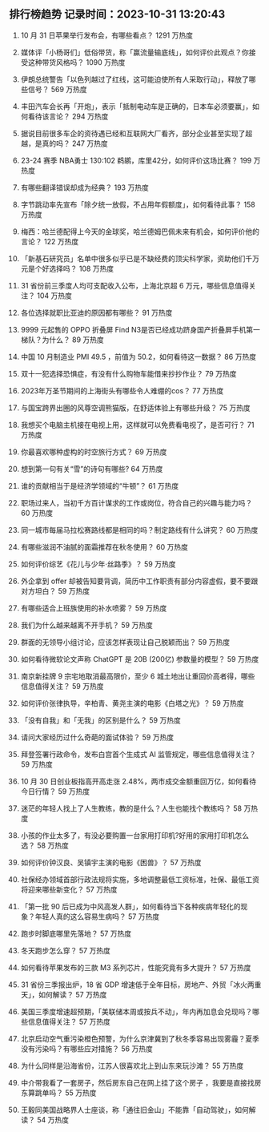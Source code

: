 
## 排行榜趋势 记录时间：2023-10-31 13:20:43
  
  1. 10 月 31 日苹果举行发布会，有哪些看点？ 1291 万热度
    
  2. 媒体评「小杨哥们」低俗带货，称「赢流量输底线」，如何评价此观点？你接受这种带货风格吗？ 1090 万热度
    
  3. 伊朗总统警告「以色列越过了红线，这可能迫使所有人采取行动」，释放了哪些信号？ 569 万热度
    
  4. 丰田汽车会长再「开炮」，表示「抵制电动车是正确的，日本车必须要赢」，如何看待该言论？ 294 万热度
    
  5. 据说目前很多车企的资待遇已经和互联网大厂看齐，部分企业甚至实现了超越，是真的吗？ 247 万热度
    
  6. 23-24 赛季 NBA勇士 130:102 鹈鹕，库里42分，如何评价这场比赛？ 199 万热度
    
  7. 有哪些翻译错误却成为经典？ 193 万热度
    
  8. 字节跳动率先宣布「除夕统一放假，不占用年假额度」，如何看待此事？ 158 万热度
    
  9. 梅西：哈兰德配得上今天的金球奖，哈兰德姆巴佩未来有机会，如何评价他的言论？ 122 万热度
    
  10. 「新基石研究员」名单中很多似乎已是不缺经费的顶尖科学家，资助他们千万元是个好选择吗？ 108 万热度
    
  11. 31 省份前三季度人均可支配收入公布，上海北京超 6 万元，哪些信息值得关注？ 104 万热度
    
  12. 各位选择就职比亚迪的原因都有哪些？ 91 万热度
    
  13. 9999 元起售的 OPPO 折叠屏 Find N3是否已经成功跻⾝国产折叠屏⼿机第⼀梯队？为什么？ 89 万热度
    
  14. 中国 10 月制造业 PMI 49.5 ，前值为 50.2，如何看待这一数据？ 86 万热度
    
  15. 双十一犯选择恐惧症，有没有什么购物车能借来抄抄作业？ 79 万热度
    
  16. 2023年万圣节期间的上海街头有哪些令人难绷的cos？ 77 万热度
    
  17. 与国宝跨界出圈的风尊空调熊猫版，在舒适体验上有哪些升级？ 75 万热度
    
  18. 我想买个电脑主机接在电视上用，这样就可以免费看电视了，是否可行？ 71 万热度
    
  19. 你最喜欢哪种虚构的时空旅行方式？ 69 万热度
    
  20. 想到第一句有关“雪”的诗句有哪些? 64 万热度
    
  21. 谁的贡献相当于是经济学领域的“牛顿”？ 61 万热度
    
  22. 职场过来人，当初千方百计谋求的工作或岗位，符合自己的兴趣与能力吗？ 60 万热度
    
  23. 同一城市每届马拉松赛路线都是相同的吗？制定路线有什么讲究？ 60 万热度
    
  24. 有哪些滋润不油腻的面霜推荐在秋冬使用？ 60 万热度
    
  25. 如何评价综艺《花儿与少年·丝路季》？ 59 万热度
    
  26. 外企拿到 offer 却被告知要背调，简历中工作职责有部分内容虚假，要不要跟对方坦白？ 59 万热度
    
  27. 有哪些适合上班族使用的补水喷雾？ 59 万热度
    
  28. 我们为什么越来越离不开手机？ 59 万热度
    
  29. 群面的无领导小组讨论，应该怎样表现让自己脱颖而出？ 59 万热度
    
  30. 如何看待微软论文声称 ChatGPT 是 20B (200亿) 参数量的模型？ 59 万热度
    
  31. 南京新挂牌 9 宗宅地取消最高限价，至少 6 城土地出让重回价高者得，哪些信息值得关注？ 59 万热度
    
  32. 如何评价张律执导，辛柏青、黄尧主演的电影《白塔之光》？ 59 万热度
    
  33. 「没有自我」和「无我」的区别是什么？ 59 万热度
    
  34. 请问大家经历过什么奇葩的面试体验？ 59 万热度
    
  35. 拜登签署行政命令，发布白宫首个生成式 AI 监管规定，哪些信息值得关注？ 59 万热度
    
  36. 10 月 30 日创业板指高开高走涨 2.48%，两市成交金额重回万亿，如何看待今日行情？ 59 万热度
    
  37. 迷茫的年轻人找上了人生教练，教的是什么？人生也能找个教练吗？ 58 万热度
    
  38. 小孩的作业太多了，有没必要购置一台家用打印机?好用的家用打印机怎么选？ 58 万热度
    
  39. 如何评价钟汉良、吴镇宇主演的电影《困兽》？ 57 万热度
    
  40. 社保经办领域首部行政法规将实施，多地调整最低工资标准，社保、最低工资将迎来哪些新变化？ 57 万热度
    
  41. 「第一批 90 后已成为中风高发人群」，如何看待当下各种疾病年轻化的现象？年轻人真的这么容易生病吗？ 57 万热度
    
  42. 跑步时脚底哪里先落地？ 57 万热度
    
  43. 冬天跑步怎么穿？ 57 万热度
    
  44. 如何看待苹果发布的三款 M3 系列芯片，性能究竟有多大提升？ 57 万热度
    
  45. 31 省份三季报出炉，18 省 GDP 增速低于全年目标，房地产、外贸「冰火两重天」，如何解读？ 57 万热度
    
  46. 美国三季度增速超预期，「美联储本周或按兵不动」，年内再加息会兑现吗？哪些信息值得关注？ 57 万热度
    
  47. 北京启动空气重污染橙色预警，为什么京津冀到了秋冬季容易出现雾霾？夏季没有污染吗？有哪些应对措施？ 56 万热度
    
  48. 为什么同样是沿海省份，江苏人很喜欢北上到山东来玩沙滩？ 55 万热度
    
  49. 中介带我看了一套房子，然后房东自己在网上挂了这个房子 ，我要是直接找房东算跳单吗？ 55 万热度
    
  50. 王毅同美国战略界人士座谈，称「通往旧金山」不能靠「自动驾驶」，如何解读？ 54 万热度
    